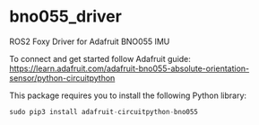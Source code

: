 # bno055_driver

ROS2 Foxy Driver for Adafruit BNO055 IMU

To connect and get started follow Adafruit guide:
https://learn.adafruit.com/adafruit-bno055-absolute-orientation-sensor/python-circuitpython

This package requires you to install the following Python library:
```v
sudo pip3 install adafruit-circuitpython-bno055
```
